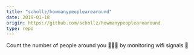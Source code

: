 ```yaml
---
title: "schollz/howmanypeoplearearound"
date: 2019-01-18
origin: https://github.com/schollz/howmanypeoplearearound
type: repo
---
```


Count the number of people around you :family_man_man_boy: by monitoring wifi signals :satellite: